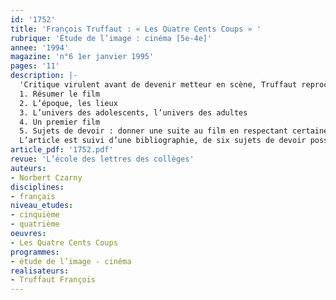 ```yaml
---
id: '1752'
title: 'François Truffaut : « Les Quatre Cents Coups » '
rubrique: 'Étude de l’image : cinéma [5e-4e]'
annee: '1994'
magazine: 'n°6 1er janvier 1995'
pages: '11'
description: |-
  'Critique virulent avant de devenir metteur en scène, Truffaut reprochait aux films des années 1950 de ne jamais mettre l’enfant au centre de l’intrigue et du film. L’auteur des « Quatre Cents Coups » met son jeune héros au centre du film. Au point que, trente-cinq ans après la sortie du film, les adolescents se reconnaissent toujours en Antoine Doinel…
  1. Résumer le film
  2. L’époque, les lieux
  3. L’univers des adolescents, l’univers des adultes
  4. Un premier film
  5. Sujets de devoir : donner une suite au film en respectant certaines contraintes
  L’article est suivi d’une bibliographie, de six sujets de devoir possibles, d’un questionnaire sur le film.'
article_pdf: '1752.pdf'
revue: 'L’école des lettres des collèges'
auteurs:
- Norbert Czarny
disciplines:
- français
niveau_etudes:
- cinquième
- quatrième
oeuvres:
- Les Quatre Cents Coups
programmes:
- étude de l’image - cinéma
realisateurs:
- Truffaut François
---
```

